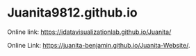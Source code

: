 # Juanita9812.github.io
Online link: https://idatavisualizationlab.github.io/Juanita/

Online Link: https://juanita-benjamin.github.io/Juanita-Website/.

